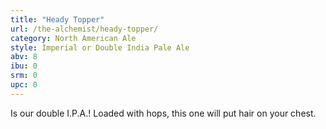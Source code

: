 ```yaml
---
title: "Heady Topper"
url: /the-alchemist/heady-topper/
category: North American Ale
style: Imperial or Double India Pale Ale
abv: 8
ibu: 0
srm: 0
upc: 0
---
```

Is our double I.P.A.! Loaded with hops, this one will put hair on your chest.
